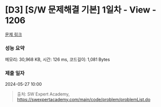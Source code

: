 # [D3] [S/W 문제해결 기본] 1일차 - View - 1206 

[문제 링크](https://swexpertacademy.com/main/code/problem/problemDetail.do?contestProbId=AV134DPqAA8CFAYh) 

### 성능 요약

메모리: 30,968 KB, 시간: 126 ms, 코드길이: 1,081 Bytes

### 제출 일자

2024-05-27 10:00



> 출처: SW Expert Academy, https://swexpertacademy.com/main/code/problem/problemList.do